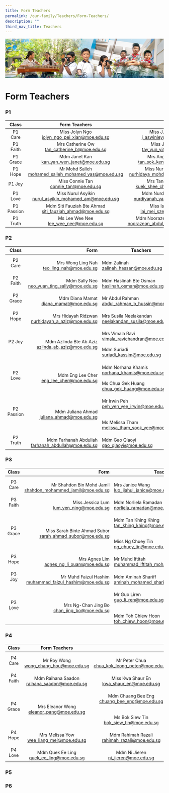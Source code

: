 ```yaml
---
title: Form Teachers
permalink: /our-family/Teachers/Form-Teachers/
description: ""
third_nav_title: Teachers
---
```

![](/images/AboutUs.jpg)

Form Teachers
=============

### **P1**

|  **Class** |                      **Form Teachers**                      |                                                               |
|:----------:|:-----------------------------------------------------------:|:-------------------------------------------------------------:|
|   P1 Care  |       Miss Jolyn Ngo<br>jolyn_ngo_pei_xian@moe.edu.sg       |           Miss J. Aswiniey<br>j_aswiniey@moe.edu.sg           |
|  P1 Faith  |        Mrs Catherine Ow<br>tan_catherine_b@moe.edu.sg       |            Miss Jewel Tay<br>tay_yun_yi@moe.edu.sg            |
|  P1 Grace  |        Mdm Janet Kan<br>kan_yan_wen_janet@moe.edu.sg        |          Mrs Ang Sok Keng<br>tan_sok_keng@moe.edu.sg          |
|   P1 Hope  |   Mr Mohd Salleh<br>mohamed_salleh_mohamed_yas@moe.edu.sg   |    Miss Nurhidaya Sidik<br>nurhidaya_mohd_sidik@moe.edu.sg    |
|   P1 Joy   |           Miss Connie Tan<br>connie_tan@moe.edu.sg          |         Mrs Tan Shee Cher<br>kuek_shee_cher@moe.edu.sg        |
|   P1 Love  |  Miss Nurul Asyikin<br>nurul_asyikin_mohamed_am@moe.edu.sg  |      Mdm Nurdiyanah Yahya<br>nurdiyanah_yahya@moe.edu.sg      |
| P1 Passion | Mdm Siti Fauziah Bte Ahmad<br>siti_fauziah_ahmad@moe.edu.sg |          Miss Isabella Lai<br>lai_mei_sze@moe.edu.sg          |
|  P1 Truth  |           Ms Lee Wee Nee<br>lee_wee_nee@moe.edu.sg          | Mdm Noorazean Abdul Rahim<br>noorazean_abdul_rahim@moe.edu.sg |

### **P2**

 |  **Class** |                                                  **Form** | **Teachers**                                                                                                    |
|:----------:|----------------------------------------------------------:|-----------------------------------------------------------------------------------------------------------------|
|   P2 Care  | <br>Mrs Wong Ling Nah<br>teo_ling_nah@moe.edu.sg          | <br>Mdm Zalinah<br>zalinah_hassan@moe.edu.sg                                                                    |
|  P2 Faith  | <br>Mdm Sally Neo<br>neo_yuan_ting_sally@moe.edu.sg       | <br>Mdm Haslinah Bte Osman<br>haslinah_osman@moe.edu.sg                                                         |
|  P2 Grace  | <br>Mdm Diana Mamat<br>diana_mamat@moe.edu.sg             | <br>Mr Abdul Rahman<br>abdul_rahman_b_hussin@moe.edu.sg                                                         |
|   P2 Hope  | <br>Mrs Hidayah Ridzwan<br>nurhidayah_a_aziz@moe.edu.sg   | <br>Mrs Susila Neelakandan<br>neelakandan_susila@moe.edu.sg                                                     |
|   P2 Joy   | <br>Mdm Azlinda Bte Ab Aziz<br>azlinda_ab_aziz@moe.edu.sg | <br>Mrs Vimala Ravi<br>vimala_ravichandran@moe.edu.sg<br><br>Mdm Suriadi<br>suriadi_kassim@moe.edu.sg           |
|   P2 Love  | <br>Mdm Eng Lee Cher<br>eng_lee_cher@moe.edu.sg           | <br>Mdm Norhana Khamis<br>norhana_khamis@moe.edu.sg<br><br>Ms Chua Gek Huang<br>chua_gek_huang@moe.edu.sg       |
| P2 Passion | <br>Mdm Juliana Ahmad<br>juliana_ahmad@moe.edu.sg         | <br>Mr Irwin Peh<br>peh_yen_yee_irwin@moe.edu.sg<br><br><br>Ms Melissa Tham<br>melissa_tham_sook_yee@moe.edu.sg |
|  P2 Truth  | <br>Mdm Farhanah Abdullah<br>farhanah_abdullah@moe.edu.sg | <br>Mdm Gao Qiaoyi<br>gao_qiaoyi@moe.edu.sg                                                                     |
 

### **P3**

| **Class** |                                                           **Form** | **Teachers**                                                                                                  |
|:---------:|-------------------------------------------------------------------:|---------------------------------------------------------------------------------------------------------------|
|  P3 Care  | <br>Mr Shahdon Bin Mohd Jamil<br>shahdon_mohammed_jamil@moe.edu.sg | <br>Mrs Janice Wang<br>luo_jiahui_janice@moe.edu.sg                                                           |
|  P3 Faith | <br>Miss Jessica Lum<br>lum_yen_ning@moe.edu.sg                    | <br>Mdm Norliela Ramadan<br>norliela_ramadan@moe.edu.sg                                                       |
|  P3 Grace | <br>Miss Sarah Binte Ahmad Subor<br>sarah_ahmad_subor@moe.edu.sg   | <br>Mdm Tan Khing Khing<br>tan_khing_khing@moe.edu.sg<br><br><br>Miss Ng Chuey Tin<br>ng_chuey_tin@moe.edu.sg |
|  P3 Hope  | <br>Mrs Agnes Lim<br>agnes_ng_li_xuan@moe.edu.sg                   | <br>Mr Muhd Iftitah<br>muhammad_iftitah_mohamed_said@moe.edu.sg                                               |
|   P3 Joy  | <br>Mr Muhd Faizul Hashim<br>muhammad_faizul_hashim@moe.edu.sg     | <br>Mdm Aminah Shariff<br>aminah_mohamed_shariff@moe.edu.sg                                                   |
|  P3 Love  | <br>Mrs Ng-Chan Jing Bo<br>chan_jing_bo@moe.edu.sg                 | <br>Mr Guo Liren<br>guo_li_ren@moe.edu.sg<br><br><br>Mdm Toh Chiew Hoon<br>toh_chiew_hoon@moe.edu.sg          |



### **P4**

| **Class** |                  **Form Teachers**                  |                                                                                                           |
|:---------:|:---------------------------------------------------:|:---------------------------------------------------------------------------------------------------------:|
|  P4 Care  |     <br>Mr Roy Wong<br>wong_chang_hou@moe.edu.sg    |                            <br>Mr Peter Chua<br>chua_kok_leong_peter@moe.edu.sg                           |
|  P4 Faith | <br>Mdm Raihana Saadon<br>raihana_saadon@moe.edu.sg |                              <br>Miss Kwa Shaur En<br>kwa_shaur_en@moe.edu.sg                             |
|  P4 Grace |   <br>Mrs Eleanor Wong<br>eleanor_pang@moe.edu.sg   | <br>Mdm Chuang Bee Eng<br>chuang_bee_eng@moe.edu.sg<br><br><br>Ms Bok Siew Tin<br>bok_siew_tin@moe.edu.sg |
|  P4 Hope  |   <br>Mrs Melissa Yow<br>wee_liang_mei@moe.edu.sg   |                          <br>Mdm Rahimah Razali<br>rahimah_razali@moe.edu.sg<br>                          |
|  P4 Love  |   <br>Mdm Quek Ee Ling<br>quek_ee_ling@moe.edu.sg   |                                 <br>Mdm Ni Jieren<br>ni_jieren@moe.edu.sg                                 |


### **P5**



### **P6**